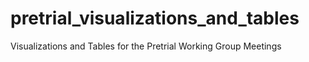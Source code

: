 # pretrial_visualizations_and_tables
Visualizations and Tables for the Pretrial Working Group Meetings
